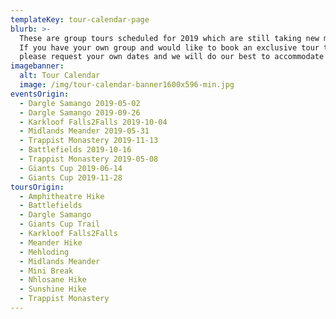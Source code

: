 ```yaml
---
templateKey: tour-calendar-page
blurb: >-
  These are group tours scheduled for 2019 which are still taking new members.
  If you have your own group and would like to book an exclusive tour then
  please request your own dates and we will do our best to accommodate you.
imagebanner:
  alt: Tour Calendar
  image: /img/tour-calendar-banner1600x596-min.jpg
eventsOrigin:
  - Dargle Samango 2019-05-02
  - Dargle Samango 2019-09-26
  - Karkloof Falls2Falls 2019-10-04
  - Midlands Meander 2019-05-31
  - Trappist Monastery 2019-11-13
  - Battlefields 2019-10-16
  - Trappist Monastery 2019-05-08
  - Giants Cup 2019-06-14
  - Giants Cup 2019-11-28
toursOrigin:
  - Amphitheatre Hike
  - Battlefields
  - Dargle Samango
  - Giants Cup Trail
  - Karkloof Falls2Falls
  - Meander Hike
  - Mehloding
  - Midlands Meander
  - Mini Break
  - Nhlosane Hike
  - Sunshine Hike
  - Trappist Monastery
---
```


